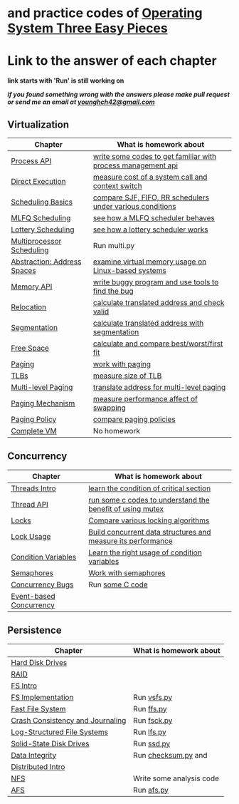 #  and practice codes of [Operating System Three Easy Pieces](https://pages.cs.wisc.edu/~remzi/OSTEP/)

# Link to the answer of each chapter
**link starts with 'Run' is still working on**

***if you found something wrong with the answers please make pull request or send me an email at [younghch42@gmail.com](malito:younghch42@gmail.com)***

## Virtualization

Chapter | What is homework about
--------|-----------
[Process API](http://www.cs.wisc.edu/~remzi/OSTEP/cpu-api.pdf) | [write some codes to get familiar with process management api](code/virtualization/process-api)
[Direct Execution](http://www.cs.wisc.edu/~remzi/OSTEP/cpu-mechanisms.pdf) | [measure cost of a system call and context switch](code/virtualization/limited-direct-execution)
[Scheduling Basics](http://www.cs.wisc.edu/~remzi/OSTEP/cpu-sched.pdf) | [compare SJF, FIFO, RR schedulers under various conditions](simulation/cpu-sched)
[MLFQ Scheduling](http://www.cs.wisc.edu/~remzi/OSTEP/cpu-sched-mlfq.pdf)	| [see how a MLFQ scheduler behaves](simulation/cpu-sched-mlfq)
[Lottery Scheduling](http://www.cs.wisc.edu/~remzi/OSTEP/cpu-sched-lottery.pdf) | [see how a lottery scheduler works](simulation/cpu-sched-lottery)
[Multiprocessor Scheduling](http://www.cs.wisc.edu/~remzi/OSTEP/cpu-sched-multi.pdf) | Run multi.py
[Abstraction: Address Spaces](http://www.cs.wisc.edu/~remzi/OSTEP/vm-intro.pdf) | [examine virtual memory usage on Linux-based systems](code/virtualization/address-space)
[Memory API](http://www.cs.wisc.edu/~remzi/OSTEP/vm-api.pdf) | [write buggy program and use tools to find the bug](code/virtualization/memory-api)
[Relocation](http://www.cs.wisc.edu/~remzi/OSTEP/vm-mechanism.pdf) | [calculate translated address and check valid](simulation/vm-mechanism)
[Segmentation](http://www.cs.wisc.edu/~remzi/OSTEP/vm-segmentation.pdf) | [calculate translated address with segmentation](simulation/vm-segmentation)
[Free Space](http://www.cs.wisc.edu/~remzi/OSTEP/vm-freespace.pdf) | [calculate and compare best/worst/first fit](simulation/vm-freespace)
[Paging](http://www.cs.wisc.edu/~remzi/OSTEP/vm-paging.pdf) | [work with paging](simulation/vm-paging)
[TLBs](http://www.cs.wisc.edu/~remzi/OSTEP/vm-tlbs.pdf) | [measure size of TLB](code/virtualization/paging)
[Multi-level Paging](http://www.cs.wisc.edu/~remzi/OSTEP/vm-smalltables.pdf) | [translate address for multi-level paging](simulation/vm-smalltables)
[Paging Mechanism](http://www.cs.wisc.edu/~remzi/OSTEP/vm-beyondphys.pdf) | [measure performance affect of swapping](simulation/vm-beyondphys)
[Paging Policy](http://www.cs.wisc.edu/~remzi/OSTEP/vm-beyondphys-policy.pdf) | [compare paging policies](simulation/vm-beyondphys-policy)
[Complete VM](http://www.cs.wisc.edu/~remzi/OSTEP/vm-complete.pdf) | No homework

## Concurrency

Chapter | What is homework about
--------|-----------
[Threads Intro](http://www.cs.wisc.edu/~remzi/OSTEP/threads-intro.pdf) | [learn the condition of critical section](simulation/threads-intro)
[Thread API](http://www.cs.wisc.edu/~remzi/OSTEP/threads-api.pdf)	| [run some c codes to understand the benefit of using mutex](simulation/threads-api)
[Locks](http://www.cs.wisc.edu/~remzi/OSTEP/threads-locks.pdf)	| [Compare various locking algorithms](simulation/threads-locks)
[Lock Usage](http://www.cs.wisc.edu/~remzi/OSTEP/threads-locks-usage.pdf) | [Build concurrent data structures and measure its performance](code/concurrency/lock-based-concurrent-data-structures)
[Condition Variables](http://www.cs.wisc.edu/~remzi/OSTEP/threads-cv.pdf) | [Learn the right usage of condition variables](simulation/threads-cv)
[Semaphores](http://www.cs.wisc.edu/~remzi/OSTEP/threads-sema.pdf) | [Work with semaphores](code/concurrency/semaphores)
[Concurrency Bugs](http://www.cs.wisc.edu/~remzi/OSTEP/threads-bugs.pdf) | Run [some C code](threads-bugs)
[Event-based Concurrency](http://www.cs.wisc.edu/~remzi/OSTEP/threads-events.pdf) | 

## Persistence

Chapter | What is homework about
--------|-----------
[Hard Disk Drives](http://www.cs.wisc.edu/~remzi/OSTEP/file-disks.pdf) | 
[RAID](http://www.cs.wisc.edu/~remzi/OSTEP/file-raid.pdf) | 
[FS Intro](http://www.cs.wisc.edu/~remzi/OSTEP/file-intro.pdf) | 
[FS Implementation](http://www.cs.wisc.edu/~remzi/OSTEP/file-implementation.pdf) | Run [vsfs.py](file-implementation)
[Fast File System](http://www.cs.wisc.edu/~remzi/OSTEP/file-ffs.pdf) | Run [ffs.py](file-ffs)
[Crash Consistency and Journaling](http://www.cs.wisc.edu/~remzi/OSTEP/file-journaling.pdf) | Run [fsck.py](file-journaling)
[Log-Structured File Systems](http://www.cs.wisc.edu/~remzi/OSTEP/file-lfs.pdf) | Run [lfs.py](file-lfs)
[Solid-State Disk Drives](http://www.cs.wisc.edu/~remzi/OSTEP/file-ssd.pdf) | Run [ssd.py](file-ssd)
[Data Integrity](http://www.cs.wisc.edu/~remzi/OSTEP/file-integrity.pdf) | Run [checksum.py](file-integrity) and 
[Distributed Intro](http://www.cs.wisc.edu/~remzi/OSTEP/dist-intro.pdf) | 
[NFS](http://www.cs.wisc.edu/~remzi/OSTEP/dist-nfs.pdf) | Write some analysis code
[AFS](http://www.cs.wisc.edu/~remzi/OSTEP/dist-afs.pdf) | Run [afs.py](dist-afs)